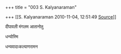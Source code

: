 +++
title = "003 S. Kalyanaraman"

+++
[[S. Kalyanaraman	2010-11-04, 12:51:49 [Source](https://groups.google.com/g/bvparishat/c/1ofmpjZ4TpE)]]



दीपावली मंगलम आतानोतु

  

धन्योस्मि

धन्यवादाःकल्याणरामन

  

